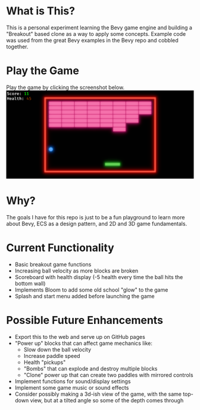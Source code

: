 # What is This?
This is a personal experiment learning the Bevy game engine and building a "Breakout" based clone as a way to apply some concepts. Example code was used from the great Bevy examples in the Bevy repo and cobbled together. 

# Play the Game
Play the game by clicking the screenshot below.
[![Screenshot of the breakout game](./resources/breakout.png)](https://andrewjarrett.github.io/bevy-breakout)

# Why?
The goals I have for this repo is just to be a fun playground to learn more about Bevy, ECS as a design pattern, and 2D and 3D game fundamentals.

# Current Functionality
* Basic breakout game functions
* Increasing ball velocity as more blocks are broken
* Scoreboard with health display (-5 health every time the ball hits the bottom wall)
* Implements Bloom to add some old school "glow" to the game
* Splash and start menu added before launching the game

# Possible Future Enhancements
* Export this to the web and serve up on GitHub pages
* "Power up" blocks that can affect game mechanics like:
  * Slow down the ball velocity
  * Increase paddle speed
  * Health "pickups"
  * "Bombs" that can explode and destroy multiple blocks
  * "Clone" power up that can create two paddles with mirrored controls
* Implement functions for sound/display settings
* Implement some game music or sound effects
* Consider possibly making a 3d-ish view of the game, with the same top-down view, but at a tilted angle so some of the depth comes through
